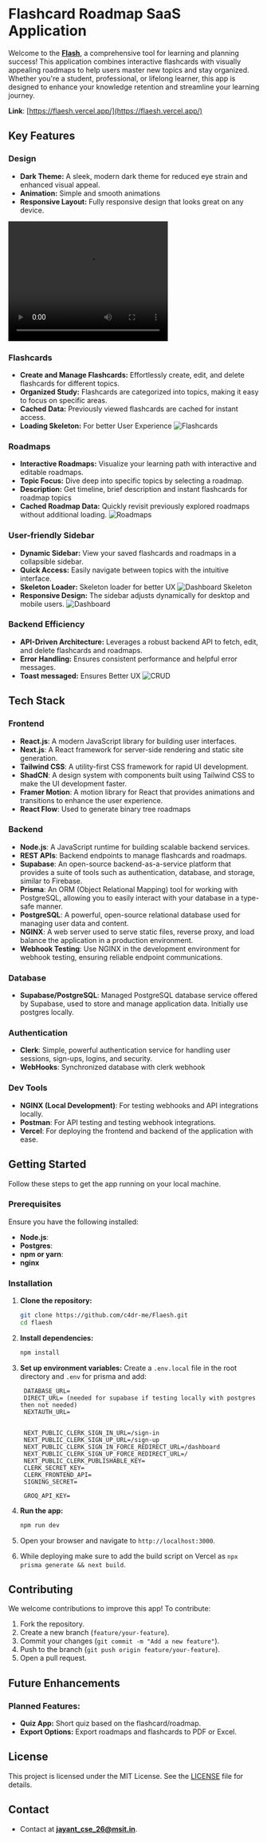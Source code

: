 # Flashcard Roadmap SaaS Application

Welcome to the **[Flash](https://flaesh.vercel.app/)**, a comprehensive tool for learning and planning success! This application combines interactive flashcards with visually appealing roadmaps to help users master new topics and stay organized. Whether you're a student, professional, or lifelong learner, this app is designed to enhance your knowledge retention and streamline your learning journey.

**Link**: [https://flaesh.vercel.app/](https://flaesh.vercel.app/)

## **Key Features**

### Design

- **Dark Theme:** A sleek, modern dark theme for reduced eye strain and enhanced visual appeal.
- **Animation:** Simple and smooth animations
- **Responsive Layout:** Fully responsive design that looks great on any device.
  
 <video width="320" height="240" controls>
  <source src="https://github.com/c4dr-me/Flaesh/raw/main/public/homepage.mp4" type="video/mp4">
  Your browser does not support the video tag.
</video>
  

### Flashcards

- **Create and Manage Flashcards:** Effortlessly create, edit, and delete flashcards for different topics.
- **Organized Study:** Flashcards are categorized into topics, making it easy to focus on specific areas.
- **Cached Data:** Previously viewed flashcards are cached for instant access.
- **Loading Skeleton:** For better User Experience
  ![Flashcards](./public/flashcard.png)

### Roadmaps

- **Interactive Roadmaps:** Visualize your learning path with interactive and editable roadmaps.
- **Topic Focus:** Dive deep into specific topics by selecting a roadmap.
- **Description:** Get timeline, brief description and instant flashcards for roadmap topics
- **Cached Roadmap Data:** Quickly revisit previously explored roadmaps without additional loading.
  ![Roadmaps](https://github.com/user-attachments/assets/cbe9fd06-aba3-4f60-b358-3cafd3197dcf)

### User-friendly Sidebar

- **Dynamic Sidebar:** View your saved flashcards and roadmaps in a collapsible sidebar.
- **Quick Access:** Easily navigate between topics with the intuitive interface.
- **Skeleton Loader:** Skeleton loader for better UX
  ![Dashboard Skeleton](./public/dashboardwithskeleton.png)
- **Responsive Design:** The sidebar adjusts dynamically for desktop and mobile users.
  ![Dashboard](./public/dashboard.png)
  
### Backend Efficiency

- **API-Driven Architecture:** Leverages a robust backend API to fetch, edit, and delete flashcards and roadmaps.
- **Error Handling:** Ensures consistent performance and helpful error messages.
- **Toast messaged:** Ensures Better UX
  ![CRUD](./public/image.png)

## **Tech Stack**

### Frontend

- **React.js**: A modern JavaScript library for building user interfaces.
- **Next.js**: A React framework for server-side rendering and static site generation.
- **Tailwind CSS**: A utility-first CSS framework for rapid UI development.
- **ShadCN**: A design system with components built using Tailwind CSS to make the UI development faster.
- **Framer Motion**: A motion library for React that provides animations and transitions to enhance the user experience.
- **React Flow**: Used to generate binary tree roadmaps

### Backend

- **Node.js**: A JavaScript runtime for building scalable backend services.
- **REST APIs**: Backend endpoints to manage flashcards and roadmaps.
- **Supabase**: An open-source backend-as-a-service platform that provides a suite of tools such as authentication, database, and storage, similar to Firebase.
- **Prisma**: An ORM (Object Relational Mapping) tool for working with PostgreSQL, allowing you to easily interact with your database in a type-safe manner.
- **PostgreSQL**: A powerful, open-source relational database used for managing user data and content.
- **NGINX**: A web server used to serve static files, reverse proxy, and load balance the application in a production environment.
- **Webhook Testing**: Use NGINX in the development environment for webhook testing, ensuring reliable endpoint communications.

### Database

- **Supabase/PostgreSQL**: Managed PostgreSQL database service offered by Supabase, used to store and manage application data. Initially use postgres locally.

### Authentication

- **Clerk**: Simple, powerful authentication service for handling user sessions, sign-ups, logins, and security.
- **WebHooks**: Synchronized database with clerk webhook

### Dev Tools

- **NGINX (Local Development)**: For testing webhooks and API integrations locally.
- **Postman**: For API testing and testing webhook integrations.
- **Vercel**: For deploying the frontend and backend of the application with ease.

## **Getting Started**

Follow these steps to get the app running on your local machine.

### Prerequisites

Ensure you have the following installed:

- **Node.js**:
- **Postgres**:
- **npm or yarn**:
- **nginx**

### Installation

1. **Clone the repository:**

   ```bash
   git clone https://github.com/c4dr-me/Flaesh.git
   cd flaesh
   ```

2. **Install dependencies:**

   ```bash
   npm install
   ```

3. **Set up environment variables:**
   Create a `.env.local` file in the root directory and `.env` for prisma and add:

   ```env
    DATABASE_URL=
    DIRECT_URL= (needed for supabase if testing locally with postgres then not needed)
    NEXTAUTH_URL=


    NEXT_PUBLIC_CLERK_SIGN_IN_URL=/sign-in
    NEXT_PUBLIC_CLERK_SIGN_UP_URL=/sign-up
    NEXT_PUBLIC_CLERK_SIGN_IN_FORCE_REDIRECT_URL=/dashboard
    NEXT_PUBLIC_CLERK_SIGN_UP_FORCE_REDIRECT_URL=/
    NEXT_PUBLIC_CLERK_PUBLISHABLE_KEY=
    CLERK_SECRET_KEY=
    CLERK_FRONTEND_API=
    SIGNING_SECRET=

    GROQ_API_KEY=
   ```

4. **Run the app:**

   ```bash
   npm run dev
   ```

5. Open your browser and navigate to `http://localhost:3000`.

6. While deploying make sure to add the build script on Vercel as `npx prisma generate && next build`.

## **Contributing**

We welcome contributions to improve this app! To contribute:

1. Fork the repository.
2. Create a new branch (`feature/your-feature`).
3. Commit your changes (`git commit -m "Add a new feature"`).
4. Push to the branch (`git push origin feature/your-feature`).
5. Open a pull request.

## **Future Enhancements**

### Planned Features:

- **Quiz App:** Short quiz based on the flashcard/roadmap.
- **Export Options:** Export roadmaps and flashcards to PDF or Excel.

## **License**

This project is licensed under the MIT License. See the [LICENSE](./LICENSE) file for details.

## **Contact**

- Contact at **jayant_cse_26@msit.in**.
